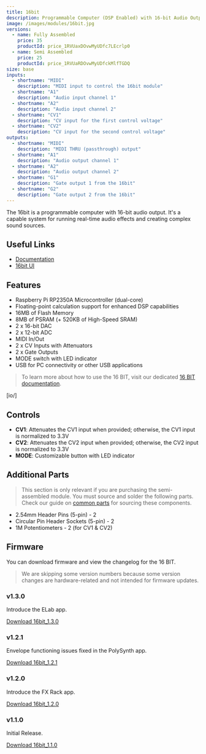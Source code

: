 ```yaml
---
title: 16bit
description: Programmable Computer (DSP Enabled) with 16-bit Audio Output.
image: /images/modules/16bit.jpg
versions:
  - name: Fully Assembled
    price: 35
    productId: price_1RVUaxDOvwMyUDfc7LEcrlp0
  - name: Semi Assembled
    price: 25
    productId: price_1RVUaRDOvwMyUDfckMlfTGDQ
size: base
inputs:
  - shortname: "MIDI"
    description: "MIDI input to control the 16bit module"
  - shortname: "A1"
    description: "Audio input channel 1"
  - shortname: "A2"
    description: "Audio input channel 2"
  - shortname: "CV1"
    description: "CV input for the first control voltage"
  - shortname: "CV2"
    description: "CV input for the second control voltage"
outputs:
  - shortname: "MIDI"
    description: "MIDI THRU (passthrough) output"
  - shortname: "A1"
    description: "Audio output channel 1"
  - shortname: "A2"
    description: "Audio output channel 2"
  - shortname: "G1"
    description: "Gate output 1 from the 16bit"
  - shortname: "G2"
    description: "Gate output 2 from the 16bit"
---
```


The 16bit is a programmable computer with 16-bit audio output. It's a capable system for running real-time audio effects and creating complex sound sources.

## Useful Links

* [Documentation](/docs/16bit/introduction)
* [16bit UI](/ui/16bit)

## Features

* Raspberry Pi RP2350A Microcontroller (dual-core)
* Floating-point calculation support for enhanced DSP capabilities
* 16MB of Flash Memory
* 8MB of PSRAM (+ 520KB of High-Speed SRAM)
* 2 x 16-bit DAC
* 2 x 12-bit ADC
* MIDI In/Out
* 2 x CV Inputs with Attenuators
* 2 x Gate Outputs
* MODE switch with LED indicator
* USB for PC connectivity or other USB applications

> To learn more about how to use the 16 BIT, visit our dedicated [16 BIT documentation](/docs/16bit/introduction).

[io/]

## Controls

* **CV1**: Attenuates the CV1 input when provided; otherwise, the CV1 input is normalized to 3.3V
* **CV2**: Attenuates the CV2 input when provided; otherwise, the CV2 input is normalized to 3.3V
* **MODE**: Customizable button with LED indicator

## Additional Parts

> This section is only relevant if you are purchasing the semi-assembled module. You must source and solder the following parts. Check our guide on [common parts](/docs/technical-details/common-parts) for sourcing these components.

* 2.54mm Header Pins (5-pin) - 2
* Circular Pin Header Sockets (5-pin) - 2
* 1M Potentiometers - 2 (for CV1 & CV2)

## Firmware

You can download firmware and view the changelog for the 16 BIT.

> We are skipping some version numbers because some version changes are hardware-related and not intended for firmware updates.

### v1.3.0

Introduce the ELab app.

[Download 16bit_1.3.0](https://github.com/bread-modular/bread-modular/releases/download/16bit_1.3.0/16bit_1.3.0.uf2)

### v1.2.1

Envelope functioning issues fixed in the PolySynth app.

[Download 16bit_1.2.1](https://github.com/bread-modular/bread-modular/releases/download/16bit_1.2.1/16bit_1.2.1.uf2)

### v1.2.0

Introduce the FX Rack app.

[Download 16bit_1.2.0](https://github.com/bread-modular/bread-modular/releases/download/16bit_1.2.0/16bit_1.2.0.uf2)

### v1.1.0

Initial Release.

[Download 16bit_1.1.0](https://github.com/bread-modular/bread-modular/releases/download/16bit_1.1.0/16bit_1.1.0.uf2)
